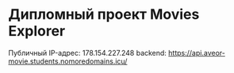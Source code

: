 # Дипломный проект Movies Explorer
Публичный IP-адрес: 178.154.227.248
backend: https://api.aveor-movie.students.nomoredomains.icu/
